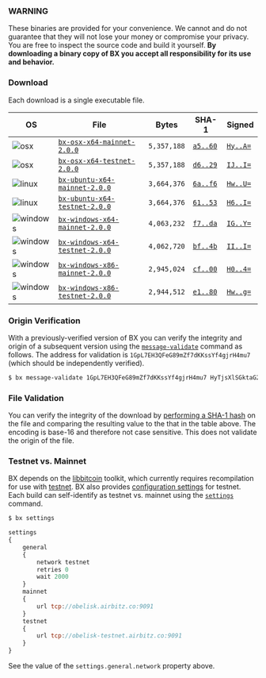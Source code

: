 ### WARNING
These binaries are provided for your convenience. We cannot and do not guarantee that they will not lose your money or compromise your privacy. You are free to inspect the source code and build it yourself. **By downloading a binary copy of BX you accept all responsibility for its use and behavior.**

### Download
Each download is a single executable file.

| OS | File | Bytes | SHA-1 | Signed |
|----|------|-------|-------|--------|
|![osx](https://github.com/libbitcoin/libbitcoin-explorer/wiki/osx.png)        | [`bx-osx-x64-mainnet-2.0.0`]()         | `5,357,188` | [`a5..60`](#a59227ab8b7b63a14f5faffcfd30ed30e47f0c60) | [`Hy..A=`](#HyTjsXlSGktaG2W9wbnhzdvRohZSs4kH5DP4lUqDmy2DXoLMo9P5kAVAdf54sPGmycHwVo0kevxM0pdkk6AU2XA=) |
|![osx](https://github.com/libbitcoin/libbitcoin-explorer/wiki/osx.png)        | [`bx-osx-x64-testnet-2.0.0`]()         | `5,357,188` | [`d6..29`](#d6e1dd461cbae487642bfd610a60024b8fd01029) | [`IJ..I=`](#IJ3kpajlbWmplyxkCAXOw4iQvN9GEENMOoncA1zp/j5+dcFOW72TmcLDixEWGqovAoUXqUuB81t4ujAeZnmc4tI=) |
|![linux](https://github.com/libbitcoin/libbitcoin-explorer/wiki/linux.png)    | [`bx-ubuntu-x64-mainnet-2.0.0`]()      | `3,664,376` | [`6a..f6`](#6ae4d2a9ce8f99a5f957bf37c6f341446bd6c1f6) | [`Hw..U=`](#Hw3UvUZChHdZNcP/NHriePf+xHUAzuApvOla6qS9LI5/I1PEGkdi/fz2NJGC5k29D0G2JPq07E8Tic1QM2Fe9IU=) |
|![linux](https://github.com/libbitcoin/libbitcoin-explorer/wiki/linux.png)    | [`bx-ubuntu-x64-testnet-2.0.0`]()      | `3,664,376` | [`61..53`](#61a621e74a439fa52da7ae7db80dbf73f95d6e53) | [`H6..I=`](#H6XpodRpfWGVVGPf+If6q7Mx1VfG42abgfMOnHnnM8fcKiDXPoncmP9C1IKOBsfpXEoQo6s+lahJggQRRWdtpaI=) |
|![windows](https://github.com/libbitcoin/libbitcoin-explorer/wiki/windows.png)| [`bx-windows-x64-mainnet-2.0.0`]() | `4,063,232` | [`f7..da`](#f7df1ca6519bf234651c0566cf5428a1b562b7da) | [`IG..Y=`](#IG2lZFMT3iQQzxibRj/Flxcuf2DgcgEKGyMi4gPhjg/sYhOvk9zDCZa95zBokA2jRW52v6/OeNHwRRJqk6xqxFY=) |
|![windows](https://github.com/libbitcoin/libbitcoin-explorer/wiki/windows.png)| [`bx-windows-x64-testnet-2.0.0`]() | `4,062,720` | [`bf..4b`](#bfaf406f20c5f0ffe641646342c8a12b2c203f4b) | [`II..I=`](#IIptIvhwmfnC+3t57kw9kKpuQwxEyKEAc2v5nbCgMWT6Ni618rjzk3c5KspSmFmCc8VLJ2RP7zQD/nw/zCdTu3I=) |
|![windows](https://github.com/libbitcoin/libbitcoin-explorer/wiki/windows.png)| [`bx-windows-x86-mainnet-2.0.0`]() | `2,945,024` | [`cf..00`](#cf43ca91dabd123048c8c1275a8f1e15443b0100) | [`H0..4=`](#H0BKoE4vkd65FPgatb5mOdO54i5VlnM8d4rbH+sjaku7KN8Rlc1Ie2zVzijt2TtcTGvYQUeK91LAHlMnS5YEAB4=) |
|![windows](https://github.com/libbitcoin/libbitcoin-explorer/wiki/windows.png)| [`bx-windows-x86-testnet-2.0.0`]() | `2,944,512` | [`e1..80`](#e1a7a9560b089b83cdd151726436b5857798d080) | [`Hw..g=`](#HwEKQUje+F5zZuWEOZ1ylsO5xWEg5bXwjUQb/hRdVQ1KW3QPvhgyplKq/C2Ra8uSd2o/py07u1GlybNhLVAY9fg=) |

### Origin Verification
With a previously-verified version of BX you can verify the integrity and origin of a subsequent version using the [`message-validate`](bx-message-validate) command as follows. The address for validation is `1GpL7EH3QFeG89mZf7dKKssYf4gjrH4mu7` (which should be independently verified).

```sh
$ bx message-validate 1GpL7EH3QFeG89mZf7dKKssYf4gjrH4mu7 HyTjsXlSGktaG2W9wbnhzdvRohZSs4kH5DP4lUqDmy2DXoLMo9P5kAVAdf54sPGmycHwVo0kevxM0pdkk6AU2XA= < bx-osx-x64-mainnet-2.0.0
```

### File Validation
You can verify the integrity of the download by [performing a SHA-1 hash](http://onlinemd5.com) on the file and comparing the resulting value to the that in the table above. The encoding is base-16 and therefore not case sensitive. This does not validate the origin of the file.

### Testnet vs. Mainnet
BX depends on the [libbitcoin](https://github.com/libbitcoin/libbitcoin) toolkit, which currently requires recompilation for use with [testnet](https://en.bitcoin.it/wiki/Testnet). BX also provides [configuration settings](https://github.com/libbitcoin/libbitcoin-explorer/wiki/Configuration-Settings) for testnet. Each build can self-identify as testnet vs. mainnet using the [`settings`](bx-settings) command.
```sh
$ bx settings
```
```js
settings
{
    general
    {
        network testnet
        retries 0
        wait 2000
    }
    mainnet
    {
        url tcp://obelisk.airbitz.co:9091
    }
    testnet
    {
        url tcp://obelisk-testnet.airbitz.co:9091
    }
}
```
See the value of the `settings.general.network` property above.